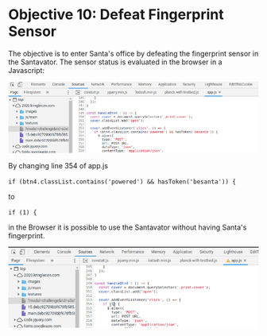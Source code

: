 # Objective 10: Defeat Fingerprint Sensor

The objective is to enter Santa's office by defeating the fingerprint sensor in the Santavator.
The sensor status is evaluated in the browser in a Javascript:

![pre-change](https://github.com/joergschwarzwaelder/hhc2020/blob/master/Objective-10/pre-change.png)

By changing line 354 of app.js 

`if (btn4.classList.contains('powered') && hasToken('besanta')) {
`

to

`if (1) {
`

in the Browser it is possible to use the Santavator without having Santa's fingerprint.

![post-change](https://github.com/joergschwarzwaelder/hhc2020/blob/master/Objective-10/post-change.png)
<!--stackedit_data:
eyJoaXN0b3J5IjpbLTE4NDE5MjYzNzAsODU4NTQ2ODgxLC0xNz
Q5ODk2NjddfQ==
-->
